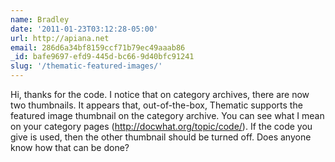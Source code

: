 ```yaml
---
name: Bradley
date: '2011-01-23T03:12:28-05:00'
url: http://apiana.net
email: 286d6a34bf8159ccf71b79ec49aaab86
_id: bafe9697-efd9-445d-bc66-9d40bfc91241
slug: '/thematic-featured-images/'
---
```


Hi, thanks for the code. I notice that on category archives, there are now two
thumbnails. It appears that, out-of-the-box, Thematic supports the featured
image thumbnail on the category archive. You can see what I mean on your
category pages (http://docwhat.org/topic/code/). If the code you give is used,
then the other thumbnail should be turned off. Does anyone know how that can
be done?
